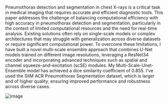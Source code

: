 Pneumothorax detection and segmentation in chest X-rays is a critical task in medical imaging that requires accurate and
efficient diagnostic tools. This paper addresses the challenge of balancing computational efficiency with high accuracy in
pneumothorax detection and segmentation, particularly in the context of limited computational resources and the need for real-time
analysis. Existing solutions often rely on single-scale models or complex architectures that may struggle with generalization across
diverse datasets or require significant computational power. To overcome these limitations, I have built a novel multi-scale ensemble
approach that combines U-Net models trained on different image resolutions, leveraging a ResNet34 encoder and incorporating
advanced techniques such as spatial and channel squeeze-and-excitation (scSE) modules. My Multi-Scale-Unet-Ensemble
model has achieved a dice similarity coefficient of 0.855. I've used the SIIM ACR Pneumothorax Segmentation dataset, which is 
larger and of higher quality, ensuring improved performance and robustness across diverse cases.

![image](https://github.com/user-attachments/assets/932ce00a-5d81-4630-b93d-39f4693c4863)
